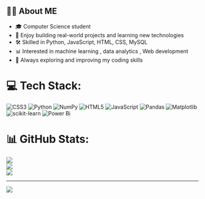 ## 👩‍💻 About ME

- 🎓 Computer Science student
- 🚀 Enjoy building real-world projects and learning new technologies
- 🛠️ Skilled in Python, JavaScript, HTML, CSS, MySQL
- 📊 Interested in machine learning , data analytics , Web development
- 🌱 Always exploring and improving my coding skills

# 💻 Tech Stack:
![CSS3](https://img.shields.io/badge/css3-%231572B6.svg?style=for-the-badge&logo=css3&logoColor=white) ![Python](https://img.shields.io/badge/python-3670A0?style=for-the-badge&logo=python&logoColor=ffdd54) ![NumPy](https://img.shields.io/badge/numpy-%23013243.svg?style=for-the-badge&logo=numpy&logoColor=white) ![HTML5](https://img.shields.io/badge/html5-%23E34F26.svg?style=for-the-badge&logo=html5&logoColor=white) ![JavaScript](https://img.shields.io/badge/javascript-%23323330.svg?style=for-the-badge&logo=javascript&logoColor=%23F7DF1E) ![Pandas](https://img.shields.io/badge/pandas-%23150458.svg?style=for-the-badge&logo=pandas&logoColor=white) ![Matplotlib](https://img.shields.io/badge/Matplotlib-%23ffffff.svg?style=for-the-badge&logo=Matplotlib&logoColor=black) ![scikit-learn](https://img.shields.io/badge/scikit--learn-%23F7931E.svg?style=for-the-badge&logo=scikit-learn&logoColor=white) ![Power Bi](https://img.shields.io/badge/power_bi-F2C811?style=for-the-badge&logo=powerbi&logoColor=black) 
# 📊 GitHub Stats:
![](https://github-readme-stats.vercel.app/api?username=jyothika-badugu&theme=dracula&hide_border=false&include_all_commits=false&count_private=false)<br/>
![](https://nirzak-streak-stats.vercel.app/?user=jyothika-badugu&theme=dracula&hide_border=false)<br/>
![](https://github-readme-stats.vercel.app/api/top-langs/?username=jyothika-badugu&theme=dracula&hide_border=false&include_all_commits=false&count_private=false&layout=compact)

---
[![](https://visitcount.itsvg.in/api?id=jyothika-badugu&icon=0&color=0)](https://visitcount.itsvg.in)

<!-- Proudly created with GPRM ( https://gprm.itsvg.in ) -->
